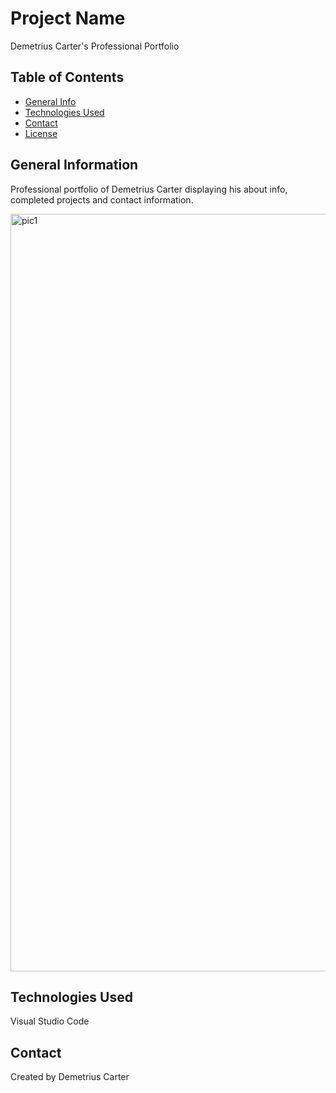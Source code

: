 # Project Name
Demetrius Carter's Professional Portfolio


## Table of Contents
* [General Info](#general-information)
* [Technologies Used](#technologies-used)
* [Contact](#contact)
* [License](#license)


## General Information
Professional portfolio of Demetrius Carter displaying his about info, completed projects and contact information. 

<img width="1212" alt="pic1" src="https://user-images.githubusercontent.com/108381693/184065395-0b432758-d686-470d-a58b-3cb746a56fa4.png">





## Technologies Used
Visual Studio Code


## Contact
Created by Demetrius Carter



